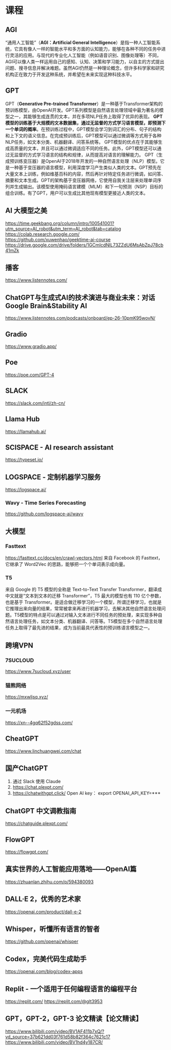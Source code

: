 # 课程
## AGI
“通用人工智能”（**AGI：Artificial General Intelligence**）是指一种人工智能系统，它具有像人一样的智能水平和多方面的认知能力，能够在各种不同的任务中进行灵活的应用。与现代的专业化人工智能（例如语音识别、图像处理等）不同，AGI可以像人类一样运用自己的感知、认知、决策和学习能力，以自主的方式提出问题、搜寻信息并解决难题。虽然AGI仍然是一种理论概念，但许多科学家和研究机构正在致力于开发这种系统，并希望在未来实现这种科技水平。
## GPT
GPT（**Generative Pre-trained Transformer**）是一种基于Transformer架构的预训练模型，由OpenAI开发。GPT系列模型是自然语言处理领域中最为著名的模型之一，其能够生成连贯的文本，并在多项NLP任务上取得了优异的表现。
**GPT模型的训练基于大规模的文本数据集，通过无监督的方式学习语言模型，即预测下一个单词的概率**。在预训练过程中，GPT模型会学习到词汇的分布、句子的结构和上下文的语义信息。在完成预训练后，GPT模型可以通过微调等方式用于各种NLP任务，如文本分类、机器翻译、问答系统等。
GPT模型的优点在于其能够生成高质量的文本，并且可以通过微调适应不同的任务。此外，GPT模型还可以通过无监督的方式学习语言的结构和规律，从而提高对语言的理解能力。
GPT（生成预训练变压器）是OpenAI于2018年开发的一种自然语言处理（NLP）模型。它是一种基于变压器的语言模型，利用深度学习产生类似人类的文本。GPT预先在大量文本上训练，例如维基百科的内容，然后再针对特定任务进行微调，如问答、摘要和文本生成。GPT的架构基于变压器网络，它使用自我关注层来处理单词序列并生成输出。该模型使用掩码语言建模（MLM）和下一句预测（NSP）目标的组合训练。有了GPT，用户可以生成比其他现有模型更接近人类的文本。
## AI 大模型之美
https://time.geekbang.org/column/intro/100541001?utm_source=AI_robot&utm_term=AI_robot&tab=catalog
https://colab.research.google.com/
https://github.com/xuwenhao/geektime-ai-course
https://drive.google.com/drive/folders/1GCmIcdNIL73ZZdU6MsAbZpJ78cb41mZk
## 播客
https://www.listennotes.com/
## ChatGPT与生成式AI的技术演进与商业未来：对话Google Brain&Stability AI
https://www.listennotes.com/podcasts/onboard/ep-26-10pmK95wovN/
## Gradio
https://www.gradio.app/
## Poe
https://poe.com/GPT-4
## SLACK
https://slack.com/intl/zh-cn/
## Llama Hub
https://llamahub.ai/
## SCISPACE - AI research assistant
https://typeset.io/
## LOGSPACE - 定制机器学习服务
https://logspace.ai/
### Wavy - Time Series Forecasting
https://github.com/logspace-ai/wavy
## 大模型
### Fasttext
https://fasttext.cc/docs/en/crawl-vectors.html
来自 Facebook 的 Fasttext，它继承了 Word2Vec 的思路，能够把一个个单词表示成向量。
### T5
来自 Google 的 T5 模型的全称是 Text-to-Text Transfer Transformer，翻译成中文就是“文本到文本的迁移 Transformer”，T5 最大的模型也有 110 亿个参数，也是基于 Transformer。是适合做迁移学习的一个模型，所谓迁移学习，也就是它推理出来向量的结果，常常被拿来再进行机器学习，去解决其他自然语言处理问题。T5模型的特点是可以通过对输入文本进行不同任务的预处理，来实现多种自然语言处理任务，如文本分类、机器翻译、问答等。T5模型在多个自然语言处理任务上取得了最先进的结果，成为当前最具代表性的预训练语言模型之一。
## 跨境VPN
### 7SUCLOUD
https://www.7sucloud.xyz/user
### 猫熊网络
https://mxwljsq.xyz/
### 一元机场
https://xn--4gq62f52gdss.com/
## CheatGPT
https://www.linchuangwei.com/chat
## 国产ChatGPT
1. 通过 Slack 使用 Claude
2. https://chat.plexpt.com/
3. https://chatwithgpt.click/
Open AI key：export OPENAI_API_KEY=***
## ChatGPT 中文调教指南
https://chatguide.plexpt.com/
## FlowGPT
https://flowgpt.com/
## 真实世界的人工智能应用落地——OpenAI篇
https://zhuanlan.zhihu.com/p/594380093
## DALL·E 2，优秀的艺术家
https://openai.com/product/dall-e-2
## Whisper，听懂所有语言的智者
https://github.com/openai/whisper
## Codex，完美代码生成助手
https://openai.com/blog/codex-apps
## Replit - 一个适用于任何编程语言的编程平台
https://replit.com/
https://replit.com/@glt3953
## GPT，GPT-2，GPT-3 论文精读【论文精读】
https://www.bilibili.com/video/BV1AF411b7xQ/?vd_source=37b621dd03f761d58b82f364c7621c17
https://www.bilibili.com/video/BV1hd4y187CR/

